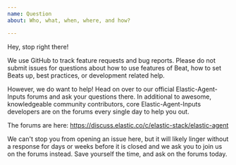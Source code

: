 ```yaml
---
name: Question
about: Who, what, when, where, and how?

---
```


Hey, stop right there!

We use GitHub to track feature requests and bug reports. Please do not
submit issues for questions about how to use features of Beat, how to
set Beats up, best practices, or development related help.

However, we do want to help! Head on over to our official Elastic-Agent-Inputs forums and ask
your questions there. In additional to awesome, knowledgeable community
contributors, core Elastic-Agent-Inputs developers are on the forums every single day to help
you out.

The forums are here: https://discuss.elastic.co/c/elastic-stack/elastic-agent

We can't stop you from opening an issue here, but it will likely
linger without a response for days or weeks before it is closed and we
ask you to join us on the forums instead. Save yourself the time, and
ask on the forums today.

